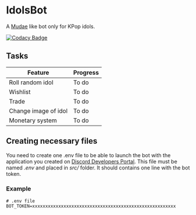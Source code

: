 # IdolsBot

A [Mudae](https://top.gg/bot/432610292342587392) like bot only for KPop idols.

[![Codacy Badge](https://app.codacy.com/project/badge/Grade/e7e94a9dbe624ba4b520b265fbe728fc)](https://www.codacy.com/manual/Solidras/IdolsBot?utm_source=github.com&amp;utm_medium=referral&amp;utm_content=Solidras/IdolsBot&amp;utm_campaign=Badge_Grade)
 
## Tasks

| Feature                    | Progress     |
|----------------------------|--------------|
| Roll random idol           | To do        |
| Wishlist                   | To do        |
| Trade                      | To do        |
| Change image of idol       | To do        |
| Monetary system            | To do        |


## Creating necessary files
You need to create one .env file to be able to launch the bot with the application you created on [Discord Developers Portal](https://discord.com/developers/applications).
This file must be named *.env* and placed in *src/* folder. It should contains one line with the bot token.
### Example 
```
# .env file
BOT_TOKEN=xxxxxxxxxxxxxxxxxxxxxxxxxxxxxxxxxxxxxxxxxxxxxxxxxxxxxxx
```
